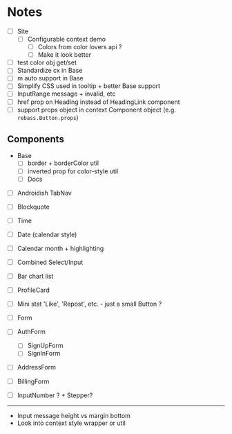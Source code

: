 
# Notes

- [ ] Site
  - [ ] Configurable context demo
    - [ ] Colors from color lovers api ?
    - [ ] Make it look better

- [ ] test color obj get/set
- [ ] Standardize cx in Base
- [ ] m auto support in Base
- [ ] Simplify CSS used in tooltip + better Base support
- [ ] InputRange message + invalid, etc
- [ ] href prop on Heading instead of HeadingLink component
- [ ] support props object in context Component object (e.g. `rebass.Button.props`)

## Components

- Base
  - [ ] border + borderColor util
  - [ ] inverted prop for color-style util
  - [ ] Docs

- [ ] Androidish TabNav
- [ ] Blockquote
- [ ] Time
- [ ] Date (calendar style)
- [ ] Calendar month + highlighting

- [ ] Combined Select/Input
- [ ] Bar chart list
- [ ] ProfileCard
- [ ] Mini stat 'Like', 'Repost', etc. - just a small Button ?
- [ ] Form
- [ ] AuthForm
  - [ ] SignUpForm
  - [ ] SignInForm
- [ ] AddressForm
- [ ] BillingForm
- [ ] InputNumber ? + Stepper?

---

- Input message height vs margin bottom
- Look into context style wrapper or util

